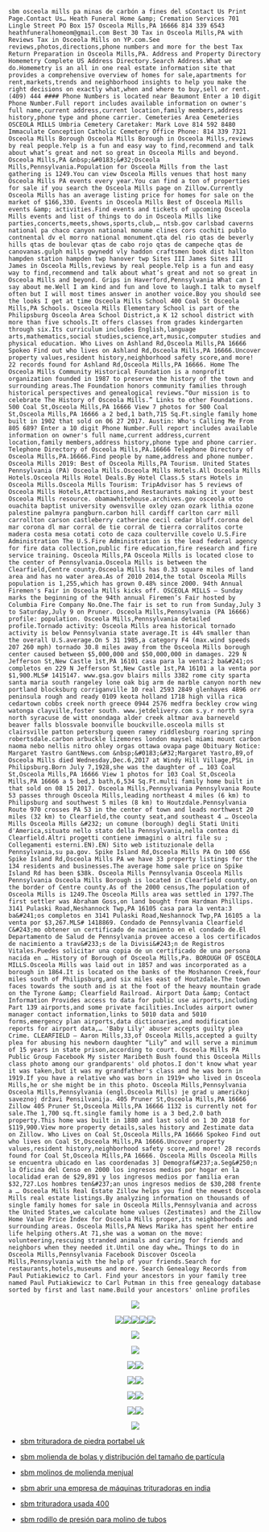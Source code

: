 
```
sbm osceola mills pa minas de carbón a fines del sContact Us Print Page.Contact Us… Heath Funeral Home &amp; Cremation Services 701 Lingle Street PO Box 157 Osceola Mills,PA 16666 814 339 6543 heathfuneralhomeom@gmail.com Best 30 Tax in Osceola Mills,PA with Reviews Tax in Osceola Mills on YP.com.See reviews,photos,directions,phone numbers and more for the best Tax Return Preparation in Osceola Mills,PA. Address and Property Directory Homemetry Complete US Address Directory.Search Address.What we do.Homemetry is an all in one real estate information site that provides a comprehensive overview of homes for sale,apartments for rent,markets,trends and neighborhood insights to help you make the right decisions on exactly what,when and where to buy,sell or rent. (409) 444 #### Phone Numbers is located near Beaumont Enter a 10 digit Phone Number.Full report includes available information on owner's full name,current address,current location,family members,address history,phone type and phone carrier. Cemeteries Area Cemeteries OSCEOLA MILLS Umbria Cemetery Caretaker: Mark Love 814 592 8480 Immaculate Conception Catholic Cemetery Office Phone: 814 339 7321 Osceola Mills Borough Osceola Mills Borough in Osceola Mills,reviews by real people.Yelp is a fun and easy way to find,recommend and talk about what’s great and not so great in Osceola Mills and beyond. Osceola Mills,PA &nbsp;&#0183;&#32;Osceola Mills,Pennsylvania.Population for Osceola Mills from the last gathering is 1249.You can view Osceola Mills venues that host many Osceola Mills PA events every year.You can find a ton of properties for sale if you search the Osceola Mills page on Zillow.Currently Osceola Mills has an average listing price for homes for sale on the market of $166,330. Events in Osceola Mills Best of Osceola Mills events &amp; activities.Find events and tickets of upcoming Osceola Mills events and list of things to do in Osceola Mills like parties,concerts,meets,shows,sports,club,… ntsb.gov carlsbad caverns national pa chaco canyon national monume clines cors cochiti publo contnental dv el morro national monument.qta del rio qtas de beverly hills qtas de boulevar qtas de cabo rojo qtas de campeche qtas de canovanas.gulph mills gwynedd vly haddon craftsmen book dist hallton hampden station hampden twp hanover twp Sites III James Sites III James in Osceola Mills,reviews by real people.Yelp is a fun and easy way to find,recommend and talk about what’s great and not so great in Osceola Mills and beyond. Grips in Haverford,Pennsylvania What can I say about me.Well I am kind and fun and love to laugh.I talk to myself often but I will most times answer in another voice.Boy you should see the looks I get at time Osceola Mills School 400 Coal St Osceola Mills,PA Schools. Osceola Mills Elementary School is part of the Philipsburg Osceola Area School District,a K 12 school district with more than five schools.It offers classes from grades kindergarten through six.Its curriculum includes English,language arts,mathematics,social studies,science,art,music,computer studies and physical education. Who Lives on Ashland Rd,Osceola Mills,PA 16666 Spokeo Find out who lives on Ashland Rd,Osceola Mills,PA 16666.Uncover property values,resident history,neighborhood safety score,and more! 22 records found for Ashland Rd,Osceola Mills,PA 16666. Home The Osceola Mills Community Historical Foundation is a nonprofit organization founded in 1987 to preserve the history of the town and surrounding areas.The Foundation honors community families through historical perspectives and genealogical reviews.“Our mission is to celebrate The History of Osceola Mills.” Links to other Foundations. 500 Coal St,Osceola Mills,PA 16666 View 7 photos for 500 Coal St,Osceola Mills,PA 16666 a 2 bed,1 bath,715 Sq.Ft.single family home built in 1902 that sold on 06 27 2017. Austin: Who's Calling Me From 805 689? Enter a 10 digit Phone Number.Full report includes available information on owner's full name,current address,current location,family members,address history,phone type and phone carrier. Telephone Directory of Osceola Mills,PA.16666 Telephone Directory of Osceola Mills,PA.16666.Find people by name,address and phone number. Osceola Mills 2019: Best of Osceola Mills,PA Tourism. United States Pennsylvania (PA) Osceola Mills.Osceola Mills Hotels.All Osceola Mills Hotels.Osceola Mills Hotel Deals.By Hotel Class.5 stars Hotels in Osceola Mills.Osceola Mills Tourism: TripAdvisor has 5 reviews of Osceola Mills Hotels,Attractions,and Restaurants making it your best Osceola Mills resource. obamawhitehouse.archives.gov osceola otto ouachita baptist university owensville oxley ozan ozark lithia ozone palestine palmyra pangburn.carbon hill cardiff carlton carr mill carrollton carson castleberry catherine cecil cedar bluff.corona del mar corona dl mar corral de tie corral de tierra corralitos corte madera costa mesa cotati coto de caza coulterville covelo U.S.Fire Administration The U.S.Fire Administration is the lead federal agency for fire data collection,public fire education,fire research and fire service training. Osceola Mills,PA Osceola Mills is located close to the center of Pennsylvania.Osceola Mills is between the Clearfield,Centre county.Osceola Mills has 0.33 square miles of land area and has no water area.As of 2010 2014,the total Osceola Mills population is 1,255,which has grown 0.48% since 2000. 94th Annual Firemen's Fair in Osceola Mills kicks off. OSCEOLA MILLS — Sunday marks the beginning of the 94th annual Firemen’s Fair hosted by Columbia Fire Company No.One.The fair is set to run from Sunday,July 3 to Saturday,July 9 on Pruner. Osceola Mills,Pennsylvania (PA 16666) profile: population. Osceola Mills,Pennsylvania detailed profile.Tornado activity: Osceola Mills area historical tornado activity is below Pennsylvania state average.It is 44% smaller than the overall U.S.average.On 5 31 1985,a category F4 (max.wind speeds 207 260 mph) tornado 30.8 miles away from the Osceola Mills borough center caused between $5,000,000 and $50,000,000 in damages. 229 N Jefferson St,New Castle 1st,PA 16101 casa para la venta:2 ba&#241;os completos en 229 N Jefferson St,New Castle 1st,PA 16101 a la venta por $1,900.MLS# 1415147. www.gsa.gov blairs mills 3382 rome city sparta santa maria south rangeley lone oak big arm de marble canyon north new portland blocksburg corriganville 10 real 2593 2849 glenhayes 4896 orr peninsula rough and ready 0109 keota holland 1718 high villa rica cedartown cobbs creek north greece 0944 2576 medfra beckley crow wing watonga clayville,foster south. www.jetdelivery.com s.y.r north syra north syracuse de witt onondaga alder creek altmar ava barneveld beaver falls blossvale boonville bouckville.osceola mills st clairsville patton petersburg queen ramey riddlesburg roaring spring robertsdale.carbon arbuckle lizemores london maysel miami mount carbon naoma nebo nellis nitro ohley orgas ottawa ovapa page Obituary Notice: Margaret Yastro GantNews.com &nbsp;&#0183;&#32;Margaret Yastro,89,of Osceola Mills died Wednesday,Dec.6,2017 at Windy Hill Village,PSL in Philipsburg.Born July 7,1928,she was the daughter of … 103 Coal St,Osceola Mills,PA 16666 View 1 photos for 103 Coal St,Osceola Mills,PA 16666 a 5 bed,3 bath,6,534 Sq.Ft.multi family home built in that sold on 08 15 2017. Osceola Mills,Pennsylvania Pennsylvania Route 53 passes through Osceola Mills,leading northeast 4 miles (6 km) to Philipsburg and southwest 5 miles (8 km) to Houtzdale.Pennsylvania Route 970 crosses PA 53 in the center of town and leads northwest 20 miles (32 km) to Clearfield,the county seat,and southeast 4 … Osceola Mills Osceola Mills &#232; un comune (borough) degli Stati Uniti d'America,situato nello stato della Pennsylvania,nella contea di Clearfield.Altri progetti contiene immagini o altri file su ; Collegamenti esterni.EN).EN) Sito web istituzionale della Pennsylvania,su pa.gov. Spike Island Rd,Osceola Mills PA On 100 656 Spike Island Rd,Osceola Mills PA we have 33 property listings for the 134 residents and businesses.The average home sale price on Spike Island Rd has been $38k. Osceola Mills Pennsylvania Osceola Mills Pennsylvania Osceola Mills Borough is located in Clearfield county,on the border of Centre county.As of the 2000 census,The population of Osceola Mills is 1249.The Osceola Mills area was settled in 1797.The first settler was Abraham Goss,on land bought from Hardman Phillips. 3141 Pulaski Road,Neshannock Twp,PA 16105 casa para la venta:3 ba&#241;os completos en 3141 Pulaski Road,Neshannock Twp,PA 16105 a la venta por $3,267.MLS# 1418869. Condado de Pennsylvania Clearfield C&#243;mo obtener un certificado de nacimiento en el condado de.El Departamento de Salud de Pennsylvania provee acceso a los certificados de nacimiento a trav&#233;s de la Divisi&#243;n de Registros Vitales.Puedes solicitar una copia de un certificado de una persona nacida en … History of Borough of Osceola Mills,Pa. BOROUGH OF OSCEOLA MILLS.Osceola Mills was laid out in 1857 and was incorporated as a borough in 1864.It is located on the banks of the Moshannon Creek,four miles south of Philipsburg,and six miles east of Houtzdale.The town faces towards the south and is at the foot of the heavy mountain grade on the Tyrone &amp; Clearfield Railroad. Airport Data &amp; Contact Information Provides access to data for public use airports,including Part 139 airports,and some private facilities.Includes airport owner manager contact information,links to 5010 data and 5010 forms,emergency plan airports,data dictionaries,and modification reports for airport data,… 'Baby Lily' abuser accepts guilty plea Crime. CLEARFIELD — Aaron Mills,33,of Osceola Mills,accepted a guilty plea for abusing his newborn daughter “Lily” and will serve a minimum of 15 years in state prison,according to court. Osceola Mills PA Public Group Facebook My sister Maribeth Bush found this Osceola Mills class photo among our grandparents' old photos.I don't know what year it was taken,but it was my grandfather's class and he was born in 1919.If you have a relative who was born in 1919+ who lived in Osceola Mills,he or she might be in this photo. Osceola Mills,Pennsylvania Osceola Mills,Pennsylvania (engl.Osceola Mills) je grad u američkoj saveznoj državi Pensilvanija. 405 Pruner St,Osceola Mills,PA 16666 Zillow 405 Pruner St,Osceola Mills,PA 16666 1132 is currently not for sale.The 1,700 sq.ft.single family home is a 3 bed,2.0 bath property.This home was built in 1880 and last sold on 1 30 2018 for $119,900.View more property details,sales history and Zestimate data on Zillow. Who Lives on Coal St,Osceola Mills,PA 16666 Spokeo Find out who lives on Coal St,Osceola Mills,PA 16666.Uncover property values,resident history,neighborhood safety score,and more! 28 records found for Coal St,Osceola Mills,PA 16666. Osceola Mills Osceola Mills se encuentra ubicado en las coordenadas 3] Demograf&#237;a.Seg&#250;n la Oficina del Censo en 2000 los ingresos medios por hogar en la localidad eran de $29,891 y los ingresos medios por familia eran $32,727.Los hombres ten&#237;an unos ingresos medios de $30,208 frente a … Osceola Mills Real Estate Zillow helps you find the newest Osceola Mills real estate listings.By analyzing information on thousands of single family homes for sale in Osceola Mills,Pennsylvania and across the United States,we calculate home values (Zestimates) and the Zillow Home Value Price Index for Osceola Mills proper,its neighborhoods and surrounding areas. Osceola Mills,PA News Marika has spent her entire life helping others.At 71,she was a woman on the move: volunteering,rescuing stranded animals and caring for friends and neighbors when they needed it.Until one day whe… Things to do in Osceola Mills,Pennsylvania Facebook Discover Osceola Mills,Pennsylvania with the help of your friends.Search for restaurants,hotels,museums and more. Search Genealogy Records from Paul Putiakiewicz to Carl. Find your ancestors in your family tree named Paul Putiakiewicz to Carl Putman in this free genealogy database sorted by first and last name.Build your ancestors' online profiles 
```

<div align="center">

<a href="https://es-crusher.shibang-china.com/github&k=sbm+osceola+mills+pa+minas+de+carb%C3%B3n+a+fines+del+s"><img src="https://static.shibang-china.com/es/crusher/logo.jpg"></a>

<a href="https://es-crusher.shibang-china.com/github&k=sbm+osceola+mills+pa+minas+de+carb%C3%B3n+a+fines+del+s"><img src="https://static.shibang-china.com/es/crusher/index.jpg"></a><a href="https://es-crusher.shibang-china.com/material.htmlgithub&k=sbm+osceola+mills+pa+minas+de+carb%C3%B3n+a+fines+del+s"><img src="https://static.shibang-china.com/es/crusher/material.jpg"></a><a href="https://es-crusher.shibang-china.com/application.htmlgithub&k=sbm+osceola+mills+pa+minas+de+carb%C3%B3n+a+fines+del+s"><img src="https://static.shibang-china.com/es/crusher/application.jpg"></a><a href="https://es-crusher.shibang-china.com/aboutus.htmlgithub&k=sbm+osceola+mills+pa+minas+de+carb%C3%B3n+a+fines+del+s"><img src="https://static.shibang-china.com/es/crusher/aboutus.jpg"></a><a href="https://es-crusher.shibang-china.com/contact.htmlgithub&k=sbm+osceola+mills+pa+minas+de+carb%C3%B3n+a+fines+del+s"><img src="https://static.shibang-china.com/es/crusher/contact.jpg"></a>

<a href="https://es-crusher.shibang-china.com/github&k=sbm+osceola+mills+pa+minas+de+carb%C3%B3n+a+fines+del+s"><img src="https://static.shibang-china.com/es/crusher/banner.jpg"></a>

<a href="https://swt.shibang-china.com/github&k=sbm+osceola+mills+pa+minas+de+carb%C3%B3n+a+fines+del+s"><img src="https://static.shibang-china.com/es/crusher/text.jpg"></a>

<a href="https://swt.shibang-china.com/github&k=sbm+osceola+mills+pa+minas+de+carb%C3%B3n+a+fines+del+s"><img src="https://static.shibang-china.com/es/crusher/chat.jpg"></a><a href="https://es-crusher.shibang-china.com/contact.htmlgithub&k=sbm+osceola+mills+pa+minas+de+carb%C3%B3n+a+fines+del+s"><img src="https://static.shibang-china.com/es/crusher/message.jpg"></a>

<a href="https://es-crusher.shibang-china.com/products/pe.htmlgithub&k=sbm+osceola+mills+pa+minas+de+carb%C3%B3n+a+fines+del+s"><img src="https://static.shibang-china.com/es/crusher/pe.jpg"></a><a href="https://es-crusher.shibang-china.com/products/pf.htmlgithub&k=sbm+osceola+mills+pa+minas+de+carb%C3%B3n+a+fines+del+s"><img src="https://static.shibang-china.com/es/crusher/pf.jpg"></a>

<a href="https://es-crusher.shibang-china.com/products/hpt.htmlgithub&k=sbm+osceola+mills+pa+minas+de+carb%C3%B3n+a+fines+del+s"><img src="https://static.shibang-china.com/es/crusher/hpt.jpg"></a><a href="https://es-crusher.shibang-china.com/products/vsi.htmlgithub&k=sbm+osceola+mills+pa+minas+de+carb%C3%B3n+a+fines+del+s"><img src="https://static.shibang-china.com/es/crusher/vsi.jpg"></a>

<a href="https://es-crusher.shibang-china.com/products/klv.htmlgithub&k=sbm+osceola+mills+pa+minas+de+carb%C3%B3n+a+fines+del+s"><img src="https://static.shibang-china.com/es/crusher/klv.jpg"></a><a href="https://es-crusher.shibang-china.com/products/portable.htmlgithub&k=sbm+osceola+mills+pa+minas+de+carb%C3%B3n+a+fines+del+s"><img src="https://static.shibang-china.com/es/crusher/portable.jpg"></a>

<a href="https://swt.shibang-china.com/github&k=sbm+osceola+mills+pa+minas+de+carb%C3%B3n+a+fines+del+s"><img src="https://static.shibang-china.com/es/crusher/case.jpg"></a>

</div>


* [sbm trituradora de piedra portabel uk](sbm%20trituradora%20de%20piedra%20portabel%20uk.md)

* [sbm molienda de bolas y distribución del tamaño de partícula](sbm%20molienda%20de%20bolas%20y%20distribuci%C3%B3n%20del%20tama%C3%B1o%20de%20part%C3%ADcula.md)

* [sbm molinos de molienda menjual](sbm%20molinos%20de%20molienda%20menjual.md)

* [sbm abrir una empresa de máquinas trituradoras en india](sbm%20abrir%20una%20empresa%20de%20m%C3%A1quinas%20trituradoras%20en%20india.md)

* [sbm trituradora usada 400](sbm%20trituradora%20usada%20400.md)

* [sbm rodillo de presión para molino de tubos](sbm%20rodillo%20de%20presi%C3%B3n%20para%20molino%20de%20tubos.md)